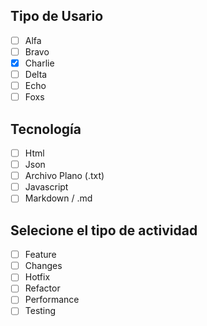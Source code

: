 ## Tipo de Usario

- [ ] Alfa
- [ ] Bravo
- [x] Charlie
- [ ] Delta
- [ ] Echo
- [ ] Foxs

## Tecnología

- [ ] Html
- [ ] Json
- [ ] Archivo Plano (.txt)
- [ ] Javascript
- [ ] Markdown / .md

## Selecione el tipo de actividad

- [ ] Feature
- [ ] Changes
- [ ] Hotfix
- [ ] Refactor
- [ ] Performance
- [ ] Testing
